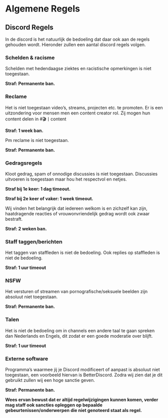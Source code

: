 # Algemene Regels

## Discord Regels

In de discord is het natuurlijk de bedoeling dat daar ook aan de regels gehouden wordt. Hieronder zullen een aantal discord regels volgen.

### **Schelden & racisme**

Schelden met hedendaagse ziektes en racistische opmerkingen is niet toegestaan.

**Straf: Permanente ban.**

### **Reclame**

Het is niet toegestaan video’s, streams, projecten etc. te promoten. Er is een uitzondering voor mensen men een content creator rol. Zij mogen hun content delen in #🎬丨content

**Straf: 1 week ban.**

Pm reclame is niet toegestaan.

**Straf: Permanente ban.**


### **Gedragsregels**

Kloot gedrag, spam of onnodige discussies is niet toegestaan. Discussies uitvoeren is toegestaan maar hou het respectvol en netjes.

**Straf bij 1e keer: 1 dag timeout.**

**Straf bij 2e keer of vaker: 1 week timeout.**

Wij vinden het belangrijk dat iedereen welkom is en zichzelf kan zijn, haatdragende reacties of vrouwonvriendelijk gedrag wordt ook zwaar bestraft.

**Straf: 2 weken ban.**


### **Staff taggen/berichten**

Het taggen van staffleden is niet de bedoeling. Ook replies op staffleden is niet de bedoeling.

**Straf: 1 uur timeout**


### **NSFW**

Het versturen of streamen van pornografische/seksuele beelden zijn absoluut niet toegestaan.

**Straf: Permanente ban.**


### **Talen**

Het is niet de bedoeling om in channels een andere taal te gaan spreken dan Nederlands en Engels, dit zodat er een goede moderatie over blijft.

**Straf: 1 uur timeout**


### **Externe software**

Programma’s waarmee jij je Discord modificeert of aanpast is absoluut niet toegestaan, een voorbeeld hiervan is BetterDiscord. Zodra wij zien dat je dit gebruikt zullen wij een hoge sanctie geven.

**Straf: Permanente ban.**


**Wees ervan bewust dat er altijd regelwijzigingen kunnen komen, verder mag staff ook sancties opleggen op bepaalde gebeurtenissen/onderwerpen die niet genoteerd staat als regel.**
